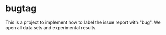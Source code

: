 # bugtag
This is a project to implement how to label the issue report with "bug". We open all data sets and experimental results.
